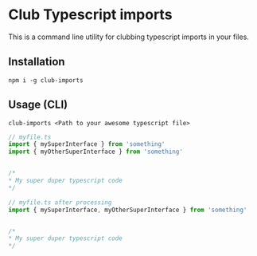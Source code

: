 # Club Typescript imports

This is a command line utility for clubbing typescript imports in your files.

## Installation
`npm i -g club-imports`


## Usage (CLI)
`club-imports <Path to your awesome typescript file>`


```ts
// myfile.ts
import { mySuperInterface } from 'something'
import { myOtherSuperInterface } from 'something'


/*
* My super duper typescript code
*/
```


```ts
// myfile.ts after processing
import { mySuperInterface, myOtherSuperInterface } from 'something'


/*
* My super duper typescript code
*/
```